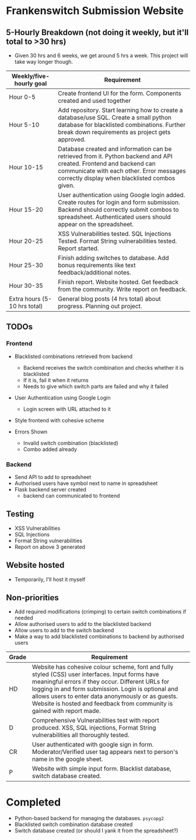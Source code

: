 # Frankenswitch Submission Website



## 5-Hourly Breakdown (not doing it weekly, but it'll total to >30 hrs)

- Given 30 hrs and 6 weeks, we get around 5 hrs a week. This project will take way longer though.

| Weekly/five-hourly goal      | Requirement                                                  |
| ---------------------------- | ------------------------------------------------------------ |
| Hour 0-5                     | Create frontend UI for the form. Components created and used together |
| Hour 5-10                    | Add repository. Start learning how to create a database/use SQL. Create a small python database for blacklisted combinations. Further break down requirements as project gets approved. |
| Hour 10-15                   | Database created and information can be retrieved from it. Python backend and API created. Frontend and backend can communicate with each other. Error messages correctly display when blacklisted combos given. |
| Hour 15-20                   | User authentication using Google login added. Create routes for login and form submission. Backend should correctly submit combos to spreadsheet. Authenticated users should appear on the spreadsheet. |
| Hour 20-25                   | XSS Vulnerabilities tested. SQL Injections Tested. Format String vulnerabilities tested. Report started. |
| Hour 25-30                   | Finish adding switches to database. Add bonus requirements like text feedback/additional notes. |
| Hour 30-35                   | Finish report. Website hosted. Get feedback from the community. Write report on feedback. |
| Extra hours (5-10 hrs total) | General blog posts (4 hrs total) about progress. Planning out project. |



## TODOs

### Frontend

- Blacklisted combinations retrieved from backend
  - Backend receives the switch combination and checks whether it is blacklisted
  - If it is, fail it when it returns
  - Needs to give which switch parts are failed and why it failed

- User Authentication using Google Login
  - Login screen with URL attached to it
- Style frontend with cohesive scheme
- Errors Shown 
  - Invalid switch combination (blacklisted)
  - Combo added already



### Backend

- Send API to add to spreadsheet
- Authorised users have symbol next to name in spreadsheet
- Flask backend server created
  - backend can communicated to frontend



## Testing

- XSS Vulnerabilities
- SQL Injections
- Format String vulnerabilities
- Report on above 3 generated



## Website hosted

- Temporarily, I'll host it myself



## Non-priorities

- Add required modifications (crimping) to certain switch combinations if needed
- Allow authorised users to add to the blacklisted backend
- Allow users to add to the switch backend
- Make a way to add blacklisted combinations to backend by authorised users



| Grade | Requirement                                                  |
| ----- | ------------------------------------------------------------ |
| HD    | Website has cohesive colour scheme, font and fully styled  (CSS) user interfaces. Input forms have meaningful errors if they occur.  Different URLs for logging in and form submission. Login is optional and  allows users to enter data anonymously or as guests. Website is hosted and  feedback from community is gained with report made. |
| D     | Comprehensive Vulnerabilities test with report produced. XSS,  SQL injections, Format String vulnerabilities all thoroughly tested. |
| CR    | User authenticated with google sign in form.  Moderator/Verified user tag appears next to person's name in the google  sheet. |
| P     | Website with simple input form. Blacklist database, switch  database created. |


# Completed

- Python-based backend for managing the databases. `psycopg2` 
- Blacklisted switch combination database created
- Switch database created (or should I yank it from the spreadsheet?)